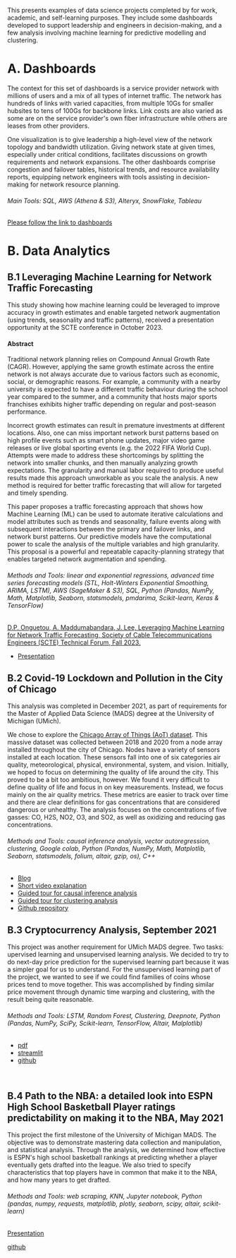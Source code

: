 This presents examples of data science projects completed by for work, academic, and self-learning purposes. They include some dashboards developed to support leadership and engineers in decision-making, and a few analysis involving machine learning for predictive modelling and clustering.

<!-- This webpage provides examples of data science projects completed by Diane for work, academic, and self-learning purposes. Those studies encompasses a broad range of skills including: 
- RESEARCH SKILLS: critical thinking; qualitative inquiry; study design (questions, hypothesis, methodology); technical writing; oral presentation to both leadership and technical audiences
- METHODS: web scraping, databases and cloud computing; data wrangling and data manipulation; visualization and dashboarding; statistical analysis; data mining and machine learning for causal inference analysis, network and social media analysis, learning analysis, and NLP
- TOOLSET: SQL and key-value NoSQL; Python programming for data analysis; AWS cloud computing (SageMaker, S3, Athena); SnowFlake; Alteryx; Tableau; Power BI
<br>
-->

# A. Dashboards
The context for this set of dashboards is a service provider network with millions of users and a mix of all types of internet traffic. The network has hundreds of links with varied capacities, from multiple 10Gs for smaller hubsites to tens of 100Gs for backbone links. Link costs are also varied as some are on the service provider's own fiber infrastructure while others are leases from other providers.

One visualization is to give leadership a high-level view of the network topology and bandwidth utilization. Giving network state at given times, especially under critical conditions, facilitates discussions on growth requirements and network expansions. 
The other dashboards comprise congestion and failover tables, historical trends, and resource availability reports, equipping network engineers with tools assisting in decision-making for network resource planning.
###### Main Tools: SQL, AWS (Athena & S3), Alteryx, SnowFlake, Tableau

[Please follow the link to dashboards](https://dianemads.github.io/dashboards/)

<!-- Please click on the title to browse through a few examples of dashboards developed for various audiences including leadership, engineering and operations of an ISP. 
##### Tools: SQL, AWS Athena & S3, Alteryx, SnowFlake, Tableau
<br>
-->

# B. Data Analytics
## B.1 Leveraging Machine Learning for Network Traffic Forecasting
This study showing how machine learning could be leveraged to improve accuracy in growth estimates and enable targeted network augmentation (using trends, seasonality and traffic patterns), received a presentation opportunity at the SCTE conference in October 2023.

#### Abstract
Traditional network planning relies on Compound Annual Growth Rate (CAGR). However, applying the same growth estimate across the entire network is not always accurate due to various factors such as economic, social, or demographic reasons. For example, a community with a nearby university is expected to have a different traffic behaviour during the school year compared to the summer, and a community that hosts major sports franchises exhibits higher traffic depending on regular and post-season performance.

Incorrect growth estimates can result in premature investments at different locations. Also, one can miss important network burst patterns based on high profile events such as smart phone updates, major video game releases or live global sporting events (e.g. the 2022 FIFA World Cup). Attempts were made to address these shortcomings by splitting the network into smaller chunks, and then manually analyzing growth expectations. The granularity and manual labor required to produce useful results made this approach unworkable as you scale the analysis. A new method is required for better traffic forecasting that will allow for targeted and timely spending.

This paper proposes a traffic forecasting approach that shows how Machine Learning (ML) can be used to automate iterative calculations and model attributes such as trends and seasonality, failure events along with subsequent interactions between the primary and failover links, and network burst patterns. Our predictive models have the computational power to scale the analysis of the multiple variables and high granularity. This proposal is a powerful and repeatable capacity-planning strategy that enables targeted network augmentation and spending.

###### Methods and Tools: linear and exponential regressions, advanced time series forecasting models (STL, Holt-Winters Exponential Smoothing, ARIMA, LSTM), AWS (SageMaker & S3), SQL, Python (Pandas, NumPy, Math, Matplotlib, Seaborn, statsmodels, pmdarima, Scikit-learn, Keras & TensorFlow)

[D.P. Onguetou, A. Maddumabandara, J. Lee, Leveraging Machine Learning for Network Traffic Forecasting, Society of Cable Telecommunications Engineers (SCTE) Technical Forum, Fall 2023.](https://www.nctatechnicalpapers.com/Paper/2023/3580_Lee_5100_paper)
- <a href="https://github.com/dianeMADS/traffic-forecasting/blob/main/assets/3580_DPO_5100_presentation.pdf">Presentation</a> 

<!-- [github](https://github.com/dianeMADS/traffic-forecasting/tree/main)
-->

## B.2 Covid-19 Lockdown and Pollution in the City of Chicago
This analysis was completed in December 2021, as part of requirements for the Master of Applied Data Science (MADS) degree at the University of Michigan (UMich). 

We chose to explore  the [Chicago Array of Things (AoT) dataset](http://arrayofthings.github.io/). This massive dataset was collected between 2018 and 2020 from a node array installed throughout the city of Chicago. Nodes have a variety of sensors installed at each location. These sensors fall into one of six categories air quality, meteorological, physical, environmental, system, and vision. Initially, we hoped to focus on determining the quality of life around the city. This proved to be a bit too ambitious, however. We found it very difficult to define quality of life and focus in on key measurements. Instead, we focus mainly on the air quality metrics. These metrics are easier to track over time and there are clear definitions for gas concentrations that are considered dangerous or unhealthy. The analysis focuses on the concentrations of five gasses: CO, H2S, NO2, O3, and SO2, as well as oxidizing and reducing gas concentrations.

###### Methods and Tools: causal inference analysis, vector autoregression, clustering, Google colab, Python (Pandas, NumPy, Math, Matplotlib, Seaborn, statsmodels, folium, altair, gzip, os), C++

- [Blog](https://dianemads-capstone-streamlitstreamlit-hyz5lm.streamlit.app/)
- [Short video explanation](https://drive.google.com/file/d/13i5_bAYNkdLmUPxKhUNY_RBTNTcorssL/view?usp=sharing)
- [Guided tour for causal inference analysis](https://colab.research.google.com/drive/1d4nclhPZjrF58zoMY0_WiKBNh8j3n16a?usp=sharing)
- [Guided tour for clustering analysis](https://colab.research.google.com/drive/1cOF5HxLqgX7ctv5Kh9x1HmH6RCngOZdk?usp=sharing)
- [Github repository](https://github.com/dianeMADS/capstone)

## B.3 Cryptocurrency Analysis, September 2021
This project was another requirement for UMich MADS degree. Two tasks: upervised learning and unsupervised learning analysis. We decided to try to do next-day price prediction for the supervised learning part because it was a simpler goal for us to understand. For the unsupervised learning part of the project, we wanted to see if we could find families of coins whose prices tend to move together. This was accomplished by finding similar price movement through dynamic time warping and clustering, with the result being quite reasonable.

###### Methods and Tools: LSTM, Random Forest, Clustering, Deepnote, Python (Pandas, NumPy, SciPy, Scikit-learn, TensorFlow, Altair, Malplotlib)

- [pdf](https://github.com/dianeMADS/milestone2/blob/main/report/MADS-milestone2-Onguetou-Nikolsky.pdf)
- [streamlit](https://dianemads-milestone2-i4rryagqxtyey26mafg5eb.streamlit.app/)
- [github](https://github.com/dianeMADS/milestone2)

<br>

## B.4 Path to the NBA: a detailed look into ESPN High School Basketball Player ratings predictability on making it to the NBA, May 2021
This project the first milestone of the University of Michigan MADS. The objective was to demonstrate mastering data collection and manipulation, and statistical analysis. Through the analysis, we determined how effective is ESPN's high school basketball rankings at predicting whether a player eventually gets drafted into the league. We also tried to specify characteristics that top players have in common that make it to the NBA, and how many years to get drafted.

###### Methods and Tools: web scraping, KNN, Jupyter notebook, Python (pandas, numpy, requests, matplotlib, plotly, seaborn, scipy, altair, scikit-learn)

<a href="https://github.com/dianeMADS/milestone1/blob/main/ESPN-to-NBA%20vFinal-1.pdf">Presentation</a>

[github](https://github.com/dianeMADS/milestone1)

[//]: # (# D. Self-Learning)
[//]: # (D.1 Data Manipulation)
